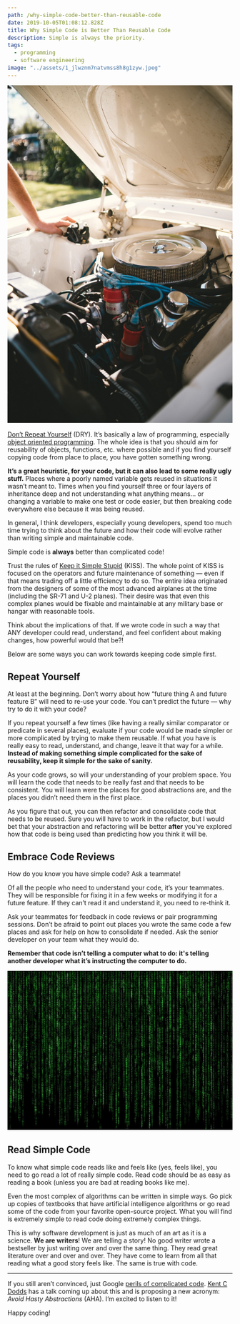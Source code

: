 ```yaml
---
path: /why-simple-code-better-than-reusable-code
date: 2019-10-05T01:08:12.828Z
title: Why Simple Code is Better Than Reusable Code
description: Simple is always the priority.
tags:
  - programming
  - software engineering
image: "../assets/1_jlwznm7natvmss8h8g1zyw.jpeg"
---
```

![Open car hood showing simple engine](../assets/1_jlwznm7natvmss8h8g1zyw.jpeg)

[Don’t Repeat Yourself](https://en.wikipedia.org/wiki/Don%27t_repeat_yourself) (DRY). It’s basically a law of programming, especially [object oriented programming](https://en.wikipedia.org/wiki/Object-oriented_programming). The whole idea is that you should aim for reusability of objects, functions, etc. where possible and if you find yourself copying code from place to place, you have gotten something wrong.

**It’s a great heuristic, for your code, but it can also lead to some really ugly stuff.** Places where a poorly named variable gets reused in situations it wasn’t meant to. Times when you find yourself three or four layers of inheritance deep and not understanding what anything means… or changing a variable to make one test or code easier, but then breaking code everywhere else because it was being reused.

In general, I think developers, especially young developers, spend too much time trying to think about the future and how their code will evolve rather than writing simple and maintainable code.

Simple code is **always** better than complicated code!

Trust the rules of [Keep it Simple Stupid](https://en.wikipedia.org/wiki/KISS_principle) (KISS). The whole point of KISS is focused on the operators and future maintenance of something — even if that means trading off a little efficiency to do so. The entire idea originated from the designers of some of the most advanced airplanes at the time (including the SR-71 and U-2 planes). Their desire was that even this complex planes would be fixable and maintainable at any military base or hangar with reasonable tools.

Think about the implications of that. If we wrote code in such a way that ANY developer could read, understand, and feel confident about making changes, how powerful would that be?!

Below are some ways you can work towards keeping code simple first.

## Repeat Yourself

At least at the beginning. Don’t worry about how “future thing A and future feature B” will need to re-use your code. You can’t predict the future — why try to do it with your code?

If you repeat yourself a few times (like having a really similar comparator or predicate in several places), evaluate if your code would be made simpler or more complicated by trying to make them reusable. If what you have is really easy to read, understand, and change, leave it that way for a while. **Instead of making something simple complicated for the sake of reusability, keep it simple for the sake of sanity.**

As your code grows, so will your understanding of your problem space. You will learn the code that needs to be really fast and that needs to be consistent. You will learn were the places for good abstractions are, and the places you didn’t need them in the first place.

As you figure that out, you can then refactor and consolidate code that needs to be reused. Sure you will have to work in the refactor, but I would bet that your abstraction and refactoring will be better **after** you’ve explored how that code is being used than predicting how you think it will be.

## Embrace Code Reviews

How do you know you have simple code? Ask a teammate!

Of all the people who need to understand your code, it’s your teammates. They will be responsible for fixing it in a few weeks or modifying it for a future feature. If they can’t read it and understand it, you need to re-think it.

Ask your teammates for feedback in code reviews or pair programming sessions. Don’t be afraid to point out places you wrote the same code a few places and ask for help on how to consolidate if needed. Ask the senior developer on your team what they would do.

**Remember that code isn’t telling a computer what to do: it's telling another developer what it’s instructing the computer to do.**

![Matrix lines on black screen.](../assets/1_l2dk8j_titbfca6flawwow.jpeg "Not like this. This is not simple code.")

## Read Simple Code

To know what simple code reads like and feels like (yes, feels like), you need to go read a lot of really simple code. Read code should be as easy as reading a book (unless you are bad at reading books like me).

Even the most complex of algorithms can be written in simple ways. Go pick up copies of textbooks that have artificial intelligence algorithms or go read some of the code from your favorite open-source project. What you will find is extremely simple to read code doing extremely complex things.

This is why software development is just as much of an art as it is a science. **We are writers**! We are telling a story! No good writer wrote a bestseller by just writing over and over the same thing. They read great literature over and over and over. They have come to learn from all that reading what a good story feels like. The same is true with code.

- - -

If you still aren’t convinced, just Google [perils of complicated code](https://lmgtfy.com/?qtype=search&q=the+perils+of+complicated+code). [Kent C Dodds](https://kentcdodds.com/talks/) has a talk coming up about this and is proposing a new acronym: *Avoid Hasty Abstractions* (AHA). I’m excited to listen to it!

Happy coding!